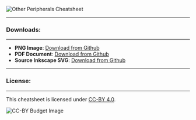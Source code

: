 ![Other Peripherals Cheatsheet](https://github.com/RamiLego4Game/LIKO-12/raw/master/Extra/Cheatsheets/Other%20Peripherals/Other%20Peripherals%20Cheatsheet.png)

---

### Downloads:

---

* **PNG Image**: [Download from Github](https://github.com/RamiLego4Game/LIKO-12/raw/master/Extra/Cheatsheets/Other%20Peripherals/Other%20Peripherals%20Cheatsheet.png)
* **PDF Document**: [Download from Github](https://github.com/RamiLego4Game/LIKO-12/raw/master/Extra/Cheatsheets/Other%20Peripherals/Other%20Peripherals%20Cheatsheet.pdf)
* **Source Inkscape SVG**: [Download from Github](https://github.com/RamiLego4Game/LIKO-12/raw/master/Extra/Cheatsheets/Other%20Peripherals/Other%20Peripherals%20Cheatsheet.svg)

---

### License:

---

This cheatsheet is licensed under [CC-BY 4.0](https://creativecommons.org/licenses/by/4.0/).

![CC-BY Budget Image](https://licensebuttons.net/l/by/3.0/88x31.png)